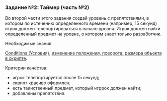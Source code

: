 ### Задание №2: Таймер (часть №2)

Во второй части этого задания создай уровень с препятствиями, в котором по истечению определенного времени (например, 15 секунд) игрок должен телепортироваться в начало уровня. Игрок должен найти определенный предмет на уровне, о котором знает только разработчик.

Необходимые знания:

[Conditions (Условия)](https://github.com/UniumGames/Lessons/tree/master/10#conditions-Условия), [изменение положения, поворота, размера объекта в скрипте](http://unity3d.unium.ru/lessons/lesson10/index.html#changeposrotscale).

Критерии качества:

- игрок телепортируется после 15 секунд;
- скрипт красиво оформлен;
- есть таинственный предмет, который игррок должен найти;
- добавлены препятствия.